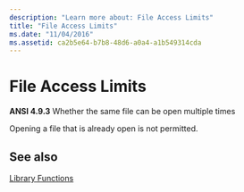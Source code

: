 ```yaml
---
description: "Learn more about: File Access Limits"
title: "File Access Limits"
ms.date: "11/04/2016"
ms.assetid: ca2b5e64-b7b8-48d6-a0a4-a1b549314cda
---
```

# File Access Limits

**ANSI 4.9.3** Whether the same file can be open multiple times

Opening a file that is already open is not permitted.

## See also

[Library Functions](../c-language/library-functions.md)
